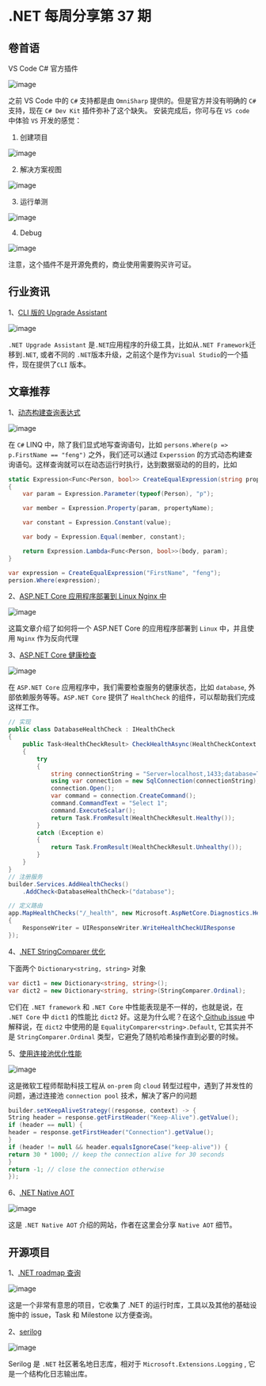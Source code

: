 # .NET 每周分享第 37 期

## 卷首语

VS Code C# 官方插件

![image](https://github.com/DotNETWeekly-io/DotNetWeekly/assets/11272110/6ede63a7-4765-4b43-8b59-3a2d80ed4984)

之前 VS Code 中的 `C#` 支持都是由 `OmniSharp` 提供的。但是官方并没有明确的 `C#` 支持，现在 `C# Dev Kit` 插件弥补了这个缺失。
安装完成后，你可与在 `VS code` 中体验 `VS` 开发的感觉：

1. 创建项目

![image](https://github.com/DotNETWeekly-io/DotNetWeekly/assets/11272110/00a5e3be-a01c-4928-97ac-a019565e96e6)

2. 解决方案视图

![image](https://github.com/DotNETWeekly-io/DotNetWeekly/assets/11272110/f13eb789-aeb7-4d0a-9b7a-27f9312cca64)

3. 运行单测

![image](https://github.com/DotNETWeekly-io/DotNetWeekly/assets/11272110/03ff46f8-2517-4a24-895e-62e63ae729c6)

4. Debug

![image](https://github.com/DotNETWeekly-io/DotNetWeekly/assets/11272110/f98a7250-8af7-4eaf-a5b7-88b79ae71a18)

注意，这个插件不是开源免费的，商业使用需要购买许可证。

## 行业资讯

1、[CLI 版的 Upgrade Assistant](https://devblogs.microsoft.com/dotnet/upgrade-assistant-cli/)

![image](https://github.com/DotNETWeekly-io/DotNetWeekly/assets/11272110/bdb87860-5772-4644-8d37-2f86cdcd54bd)

`.NET Upgrade Assistant` 是`.NET`应用程序的升级工具，比如从`.NET Framework`迁移到`.NET`, 或者不同的 `.NET`版本升级，之前这个是作为`Visual Studio`的一个插件，现在提供了`CLI` 版本。

## 文章推荐

1、[动态构建查询表达式](https://code-maze.com/dynamic-queries-expression-trees-csharp/)

![image](https://github.com/DotNETWeekly-io/DotNetWeekly/assets/11272110/47938402-df3e-488f-bec7-695ffc609878)

在 `C#` LINQ 中，除了我们显式地写查询语句，比如 `persons.Where(p => p.FirstName == "feng")` 之外，我们还可以通过 `Experssion` 的方式动态构建查询语句。这样查询就可以在动态运行时执行，达到数据驱动的的目的，比如

```csharp
static Expression<Func<Person, bool>> CreateEqualExpression(string propertyName, object value)
{
    var param = Expression.Parameter(typeof(Person), "p");

    var member = Expression.Property(param, propertyName);

    var constant = Expression.Constant(value);

    var body = Expression.Equal(member, constant);

    return Expression.Lambda<Func<Person, bool>>(body, param);
}

var expression = CreateEqualExpression("FirstName", "feng");
persion.Where(expression);
```

2、[ASP.NET Core 应用程序部署到 Linux Nginx 中](https://code-maze.com/deploy-aspnetcore-linux-nginx/)

![image](https://github.com/DotNETWeekly-io/DotNetWeekly/assets/11272110/fbd68ddf-7b4a-4461-9bc7-bf49ac04577a)

这篇文章介绍了如何将一个 ASP.NET Core 的应用程序部署到 `Linux` 中，并且使用 `Nginx` 作为反向代理

3、[ASP.NET Core 健康检查](https://www.youtube.com/watch?v=p2faw9DCSsY&ab_channel=NickChapsas)

![image](https://github.com/DotNETWeekly-io/DotNetWeekly/assets/11272110/6445589c-0de5-4514-b7a8-a098e0156e0b)

在 `ASP.NET Core` 应用程序中，我们需要检查服务的健康状态，比如 `database`, 外部依赖服务等等。`ASP.NET Core` 提供了 `HealthCheck` 的组件，可以帮助我们完成这样工作。

```csharp
// 实现
public class DatabaseHealthCheck : IHealthCheck
{
    public Task<HealthCheckResult> CheckHealthAsync(HealthCheckContext context, CancellationToken cancellationToken = default)
    {
        try
        {
            string connectionString = "Server=localhost,1433;database=TestDb;User Id=SA;Password=xxxxxx";
            using var connection = new SqlConnection(connectionString);
            connection.Open();
            var command = connection.CreateCommand();
            command.CommandText = "Select 1";
            command.ExecuteScalar();
            return Task.FromResult(HealthCheckResult.Healthy());
        }
        catch (Exception e)
        {
            return Task.FromResult(HealthCheckResult.Unhealthy());
        }
    }
}
// 注册服务
builder.Services.AddHealthChecks()
    .AddCheck<DatabaseHealthCheck>("database");

// 定义路由
app.MapHealthChecks("/_health", new Microsoft.AspNetCore.Diagnostics.HealthChecks.HealthCheckOptions
{
    ResponseWriter = UIResponseWriter.WriteHealthCheckUIResponse
});
```

4、[.NET StringComparer 优化](https://blog.ndepend.com/net-micro-optimization-and-refactoring-trick/)

下面两个 `Dictionary<string, string>` 对象

```csharp
var dict1 = new Dictionary<string, string>();
var dict2 = new Dictionary<string, string>(StringComparer.Ordinal);
```

它们在 `.NET framework` 和 `.NET Core` 中性能表现是不一样的，也就是说，在 `.NET Core` 中 `dict1` 的性能比 `dict2` 好。这是为什么呢？在这个[ Github issue](https://github.com/dotnet/runtime/issues/29714#issuecomment-497537103) 中解释说，在 `dict2` 中使用的是 `EqualityComparer<string>.Default`, 它其实并不是 `StringComparer.Ordinal` 类型，它避免了随机哈希操作直到必要的时候。

5、[使用连接池优化性能](https://devblogs.microsoft.com/premier-developer/the-art-of-http-connection-pooling-how-to-optimize-your-connections-for-peak-performance/)

![image](https://github.com/DotNETWeekly-io/DotNetWeekly/assets/11272110/a26eb06f-7669-434f-988b-9c6f66012d79)

这是微软工程师帮助科技工程从 `on-prem` 向 `cloud` 转型过程中，遇到了并发性的问题，通过连接池 `connection pool` 技术，解决了客户的问题

```csharp
builder.setKeepAliveStrategy((response, context) -> {
String header = response.getFirstHeader("Keep-Alive").getValue();
if (header == null) {
header = response.getFirstHeader("Connection").getValue();
}
if (header != null && header.equalsIgnoreCase("keep-alive")) {
return 30 * 1000; // keep the connection alive for 30 seconds
}
return -1; // close the connection otherwise
});
```

6、[.NET Native AOT](https://ericsink.com/native_aot/index.html)

![image](https://github.com/DotNETWeekly-io/DotNetWeekly/assets/11272110/63c008a0-9e77-43e7-ac21-27bd97f22e07)

这是 `.NET Native AOT` 介绍的网站，作者在这里会分享 `Native AOT` 细节。

## 开源项目

1、[.NET roadmap 查询](https://themesof.net/)

![image](https://github.com/DotNETWeekly-io/DotNetWeekly/assets/11272110/0ec56d3f-2daf-470c-a19e-1f83f979a118)

这是一个非常有意思的项目，它收集了 .NET 的运行时库，工具以及其他的基础设施中的 issue，Task 和 Milestone 以方便查询。

2、[serilog](https://github.com/serilog/serilog)

![image](https://github.com/DotNETWeekly-io/DotNetWeekly/assets/11272110/518f5bdb-bb3d-45e0-9c40-f0689792417d)

Serilog 是 `.NET` 社区著名地日志库，相对于 `Microsoft.Extensions.Logging` , 它是一个结构化日志输出库。
